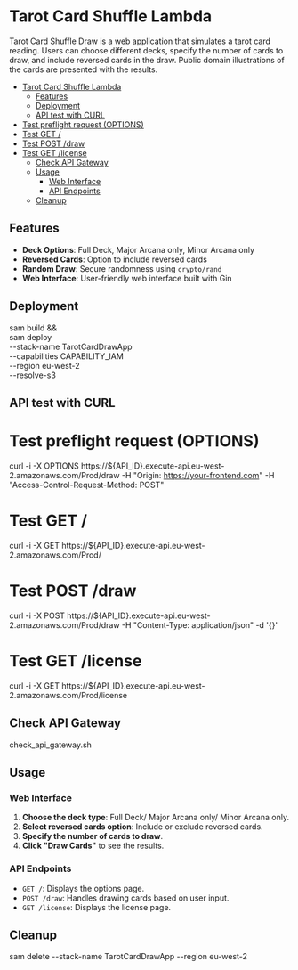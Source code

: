 # Tarot Card Shuffle Lambda

Tarot Card Shuffle Draw is a web application that simulates a tarot card reading. Users can choose different decks, specify the number of cards to draw, and include reversed cards in the draw. Public domain illustrations of the cards are presented with the results. 

- [Tarot Card Shuffle Lambda](#tarot-card-shuffle-lambda)
  - [Features](#features)
  - [Deployment](#deployment)
  - [API test with CURL](#api-test-with-curl)
- [Test preflight request (OPTIONS)](#test-preflight-request-options)
- [Test GET /](#test-get-)
- [Test POST /draw](#test-post-draw)
- [Test GET /license](#test-get-license)
  - [Check API Gateway](#check-api-gateway)
  - [Usage](#usage)
    - [Web Interface](#web-interface)
    - [API Endpoints](#api-endpoints)
  - [Cleanup](#cleanup)

## Features

- **Deck Options**: Full Deck, Major Arcana only, Minor Arcana only
- **Reversed Cards**: Option to include reversed cards
- **Random Draw**: Secure randomness using `crypto/rand`
- **Web Interface**: User-friendly web interface built with Gin

## Deployment

sam build && \
sam deploy \
    --stack-name TarotCardDrawApp \
    --capabilities CAPABILITY_IAM \
    --region eu-west-2 \
    --resolve-s3

## API test with CURL

# Test preflight request (OPTIONS)
curl -i -X OPTIONS https://${API_ID}.execute-api.eu-west-2.amazonaws.com/Prod/draw -H "Origin: https://your-frontend.com" -H "Access-Control-Request-Method: POST"

# Test GET /
curl -i -X GET https://${API_ID}.execute-api.eu-west-2.amazonaws.com/Prod/

# Test POST /draw
curl -i -X POST https://${API_ID}.execute-api.eu-west-2.amazonaws.com/Prod/draw -H "Content-Type: application/json" -d '{}'

# Test GET /license
curl -i -X GET https://${API_ID}.execute-api.eu-west-2.amazonaws.com/Prod/license

## Check API Gateway

check_api_gateway.sh

## Usage

### Web Interface

1. **Choose the deck type**: Full Deck/ Major Arcana only/ Minor Arcana only.
2. **Select reversed cards option**: Include or exclude reversed cards.
3. **Specify the number of cards to draw**.
4. **Click "Draw Cards"** to see the results.

### API Endpoints

- `GET /`: Displays the options page.
- `POST /draw`: Handles drawing cards based on user input.
- `GET /license`: Displays the license page.

## Cleanup

sam delete --stack-name TarotCardDrawApp --region eu-west-2
